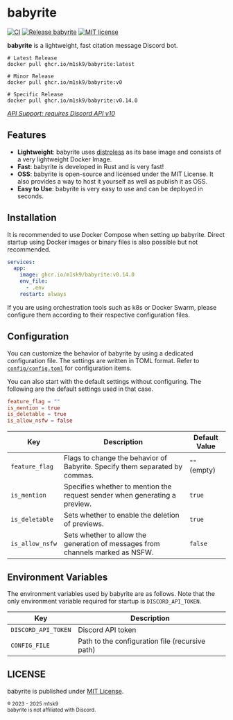 # babyrite

[![CI](https://github.com/m1sk9/babyrite/actions/workflows/ci.yaml/badge.svg)](https://github.com/m1sk9/babyrite/actions/workflows/ci.yaml)
[![Release babyrite](https://github.com/m1sk9/babyrite/actions/workflows/release.yaml/badge.svg)](https://github.com/m1sk9/babyrite/actions/workflows/release.yaml)
[![MIT license](https://img.shields.io/github/license/henrygd/beszel?color=%239944ee)](https://github.com/m1sk9/babyrite/blob/main/LICENSE)

**babyrite** is a lightweight, fast citation message Discord bot.

```shell
# Latest Release
docker pull ghcr.io/m1sk9/babyrite:latest

# Minor Release
docker pull ghcr.io/m1sk9/babyrite:v0

# Specific Release
docker pull ghcr.io/m1sk9/babyrite:v0.14.0
```

[*API Support: requires Discord API v10*](https://discord.com/developers/docs/reference#api-versioning)

## Features

- **Lightweight**: babyrite uses [distroless](https://github.com/GoogleContainerTools/distroless) as its base image and
  consists of a very lightweight Docker Image.
- **Fast**: babyrite is developed in Rust and is very fast!
- **OSS**: babyrite is open-source and licensed under the MIT License. It also provides a way to host it yourself as
  well as publish it as OSS.
- **Easy to Use**: babyrite is very easy to use and can be deployed in seconds.

## Installation

It is recommended to use Docker Compose when setting up babyrite. Direct startup using Docker images or binary files is also possible but not recommended.

```yaml
services:
  app:
    image: ghcr.io/m1sk9/babyrite:v0.14.0
    env_file:
      - .env
    restart: always
```

If you are using orchestration tools such as k8s or Docker Swarm, please configure them according to their respective configuration files.

## Configuration

You can customize the behavior of babyrite by using a dedicated configuration file. The settings are written in TOML format. Refer to [`config/config.toml`](./config/config.toml) for configuration items.

You can also start with the default settings without configuring. The following are the default settings used in that case.

```toml
feature_flag = ""
is_mention = true
is_deletable = true
is_allow_nsfw = false
```

| Key    | Description                                                                | Default Value |
|-----|-----------------|---------------|
| `feature_flag`   | Flags to change the behavior of Babyrite. Specify them separated by commas. | `""` (empty)  |
| `is_mention`     | Specifies whether to mention the request sender when generating a preview.                                            | `true`        |
| `is_deletable`   | Sets whether to enable the deletion of previews. | `true`        |
| `is_allow_nsfw`  | Sets whether to allow the generation of messages from channels marked as NSFW.  | `false`       |

## Environment Variables

The environment variables used by babyrite are as follows. Note that the only environment variable required for startup is `DISCORD_API_TOKEN`.

| Key                 | Description                                     |
|---------------------|-------------------------------------------------|
| `DISCORD_API_TOKEN` | Discord API token                               |
| `CONFIG_FILE`       | Path to the configuration file (recursive path) |

## LICENSE

babyrite is published under [MIT License](./LICENSE).

<sub>
    ® 2023 - 2025 m1sk9
    <br/>
    babyrite is not affiliated with Discord.
</sub>
